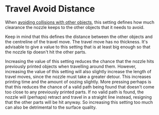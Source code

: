 Travel Avoid Distance
====
When [avoiding collisions with other objects](travel_avoid_other_parts.md), this setting defines how much clearance the nozzle keeps to the other objects that it needs to avoid.

Keep in mind that this defines the distance between the other objects and the centreline of the travel move. The travel move has no thickness. It's advisable to give a value to this setting that is at least big enough so that the nozzle tip doesn't hit the other parts.

Increasing the value of this setting reduces the chance that the nozzle hits previously printed objects when travelling around them. However, increasing the value of this setting will also slightly increase the length of travel moves, since the nozzle must take a greater detour. This increases printing time and the amount of oozing slightly. More pressing perhaps is that this reduces the chance of a valid path being found that doesn't come too close to any previously printed parts. If no valid path is found, the nozzle will (perhaps) retract and travel in a straight line instead, resigning that the other parts will be hit anyway. So increasing this setting too much can also be detrimental to the surface quality.